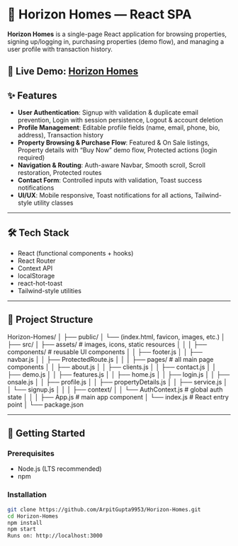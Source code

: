 # 🏡 Horizon Homes — React SPA

**Horizon Homes** is a single-page React application for browsing properties, signing up/logging in, purchasing properties (demo flow), and managing a user profile with transaction history.  

🔗 **Live Demo:** [Horizon Homes](https://arpitgupta9953.github.io/Horizon-Homes/)
---

## ✨ Features
- **User Authentication**: Signup with validation & duplicate email prevention, Login with session persistence, Logout & account deletion  
- **Profile Management**: Editable profile fields (name, email, phone, bio, address), Transaction history  
- **Property Browsing & Purchase Flow**: Featured & On Sale listings, Property details with “Buy Now” demo flow, Protected actions (login required)  
- **Navigation & Routing**: Auth-aware Navbar, Smooth scroll, Scroll restoration, Protected routes  
- **Contact Form**: Controlled inputs with validation, Toast success notifications  
- **UI/UX**: Mobile responsive, Toast notifications for all actions, Tailwind-style utility classes  

---

## 🛠 Tech Stack
- React (functional components + hooks)  
- React Router  
- Context API  
- localStorage  
- react-hot-toast  
- Tailwind-style utilities  

---

## 📂 Project Structure
Horizon-Homes/
│
├── public/
│   └── (index.html, favicon, images, etc.)
│
├── src/
│   ├── assets/                # images, icons, static resources
│   │
│   ├── components/            # reusable UI components
│   │   ├── footer.js
│   │   ├── navbar.js
│   │   ├── ProtectedRoute.js
│   │
│   ├── pages/                 # all main page components
│   │   ├── about.js
│   │   ├── clients.js
│   │   ├── contact.js
│   │   ├── demo.js
│   │   ├── features.js
│   │   ├── home.js
│   │   ├── login.js
│   │   ├── onsale.js
│   │   ├── profile.js
│   │   ├── propertyDetails.js
│   │   ├── service.js
│   │   └── signup.js
│   │
│   ├── context/
│   │   └── AuthContext.js     # global auth state
│   │
│   ├── App.js                 # main app component
│   └── index.js               # React entry point
│
└── package.json


---

## 🚀 Getting Started
### Prerequisites
- Node.js (LTS recommended)  
- npm  

### Installation
```bash
git clone https://github.com/ArpitGupta9953/Horizon-Homes.git
cd Horizon-Homes
npm install
npm start    
Runs on: http://localhost:3000


